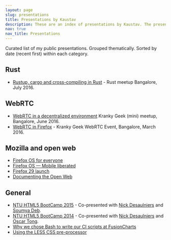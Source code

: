 ```yaml
---
layout: page
slug: presentations
title: Presentations by Kaustav
description: These are an index of presentations by Kaustav. The presentations are grouped thematically and sorted by date (recent first) within each category.
nav: true
nav_title: Presentations
---
```


Curated list of my public presentations. Grouped thematically. Sorted by date (recent first) within each category.

## Rust

- [Rustup, cargo and cross-compiling in Rust](https://speakerdeck.com/kaustavdm/rustup-cargo-and-cross-compiling-in-rust) - Rust meetup Bangalore, July 2016.

## WebRTC

- [WebRTC in a decentralized environment](https://speakerdeck.com/kaustavdm/webrtc-in-a-decentralized-environment) Kranky Geek (mini) meetup, Bangalore, June 2016.
- [WebRTC in Firefox](https://speakerdeck.com/kaustavdm/webrtc-in-firefox-kranky-geek-bangalore) - Kranky Geek WebRTC Event, Bangalore, March 2016.

## Mozilla and open web

- [Firefox OS for everyone](https://www.slideshare.net/kaustavdm/fxos-foreveryone)
- [Firefox OS &mdash; Mobile liberated](https://www.slideshare.net/kaustavdm/firefox-os-mobile-liberated)
- [Firefox 29 launch](https://kaustavdm.github.io/firefox-29-launch/)
- [Documenting the Open Web](https://slid.es/kaustavdm/documenting-the-open-web)

## General

- [NTU HTML5 BootCamp 2015](https://mozilla-ntu.github.io/slidesMay2015) - Co-presented with [Nick Desaulniers](https://twitter.com/lostoracle) and [Soumya Deb](https://twitter.com/debloper).
- [NTU HTML5 BootCamp 2014](https://mozilla-ntu.github.io/slides2014) - Co-presented with [Nick Desaulniers](https://twitter.com/lostoracle) and [Oscar Tong](https://twitter.com/oscartong).
- [Why we chose Bash to write our CI scripts at FusionCharts](https://kaustavdm.github.io/why-we-chose-bash/)
- [Using the LESS CSS pre-processor](https://kaustavdm.github.io/less-webcamp-presentation)
